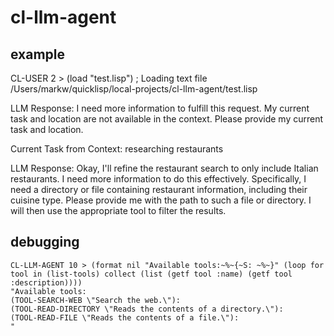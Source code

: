 # cl-llm-agent

## example

CL-USER 2 > (load "test.lisp")
; Loading text file /Users/markw/quicklisp/local-projects/cl-llm-agent/test.lisp

LLM Response: I need more information to fulfill this request.  My current task and location are not available in the context.  Please provide my current task and location.


Current Task from Context: researching restaurants

LLM Response: Okay, I'll refine the restaurant search to only include Italian restaurants.  I need more information to do this effectively.  Specifically, I need a directory or file containing restaurant information, including their cuisine type.  Please provide me with the path to such a file or directory.  I will then use the appropriate tool to filter the results.

## debugging

```
CL-LLM-AGENT 10 > (format nil "Available tools:~%~{~S: ~%~}" (loop for tool in (list-tools) collect (list (getf tool :name) (getf tool :description))))
"Available tools:
(TOOL-SEARCH-WEB \"Search the web.\"): 
(TOOL-READ-DIRECTORY \"Reads the contents of a directory.\"): 
(TOOL-READ-FILE \"Reads the contents of a file.\"): 
"

```

